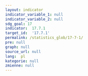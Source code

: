 ```yaml
---
layout: indicator
indicator_variable_1: null
indicator_variable_2: null
sdg_goal: 17
indicator:  17.7.1
target_id:  '17.7.1'
permalink: /statistics_glob/17-7-1/
pre: null
graph: null
source_url: null
lang:  pl
kategorie: null
zmienne: null
---
```

